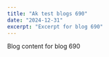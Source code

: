 ```yaml
---
title: "Ak test blogs 690"
date: "2024-12-31"
excerpt: "Excerpt for blog 690"
---
```


Blog content for blog 690